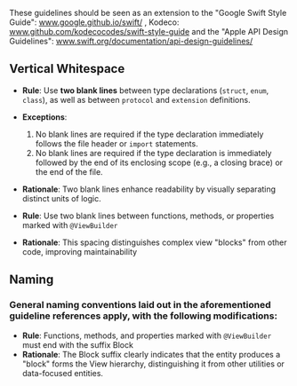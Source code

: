These guidelines should be seen as an extension to the "Google Swift Style Guide": www.google.github.io/swift/ ,
Kodeco: www.github.com/kodecocodes/swift-style-guide
and the "Apple API Design Guidelines": www.swift.org/documentation/api-design-guidelines/


## Vertical Whitespace

- **Rule**: Use **two blank lines** between type declarations (`struct`, `enum`, `class`), as well as between `protocol` and `extension` definitions.
- **Exceptions**:
  1. No blank lines are required if the type declaration immediately follows the file header or `import` statements.
  2. No blank lines are required if the type declaration is immediately followed by the end of its enclosing scope (e.g., a closing brace) or the end of the file.
- **Rationale**: Two blank lines enhance readability by visually separating distinct units of logic.

- **Rule**: Use two blank lines between functions, methods, or properties marked with `@ViewBuilder`
- **Rationale**: This spacing distinguishes complex view "blocks" from other code, improving maintainability

## Naming
### General naming conventions laid out in the aforementioned guideline references apply, with the following modifications:

- **Rule**: Functions, methods, and properties marked with `@ViewBuilder` must end with the suffix Block
- **Rationale**: The Block suffix clearly indicates that the entity produces a "block" forms the View hierarchy, distinguishing it from other utilities or data-focused entities.
